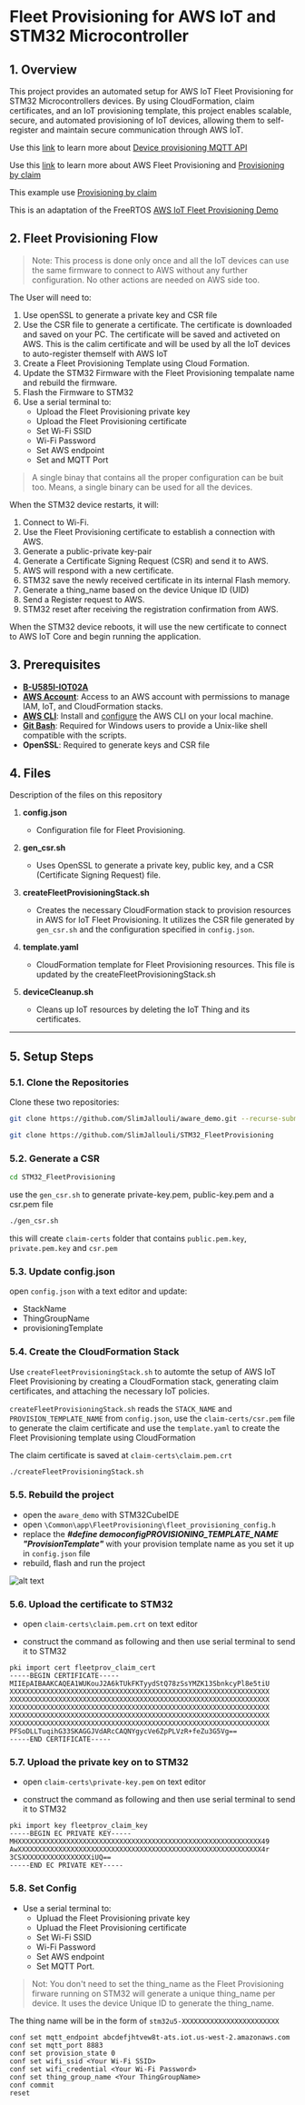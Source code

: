 
# Fleet Provisioning for AWS IoT and STM32 Microcontroller

## 1. Overview
This project provides an automated setup for AWS IoT Fleet Provisioning for STM32 Microcontrollers devices. By using CloudFormation, claim certificates, and an IoT provisioning template, this project enables scalable, secure, and automated provisioning of IoT devices, allowing them to self-register and maintain secure communication through AWS IoT.

Use this [link]((https://docs.aws.amazon.com/iot/latest/developerguide/fleet-provision-api.html)) to learn more about [Device provisioning MQTT API
](https://docs.aws.amazon.com/iot/latest/developerguide/fleet-provision-api.html)

Use this [link](https://docs.aws.amazon.com/iot/latest/developerguide/provision-wo-cert.html) to learn more about AWS Fleet Provisioning and [Provisioning by claim](https://docs.aws.amazon.com/iot/latest/developerguide/provision-wo-cert.html#claim-based)

This example use [Provisioning by claim](https://docs.aws.amazon.com/iot/latest/developerguide/provision-wo-cert.html#claim-based)

This is an adaptation of the FreeRTOS [AWS IoT Fleet Provisioning Demo
](https://www.freertos.org/Documentation/03-Libraries/04-AWS-libraries/06-AWS-IoT-Fleet-Provisioning/03-Fleet-provisioning-demo)

## 2. Fleet Provisioning Flow
>Note: This process is done only once and all the IoT devices can use the same firmware to connect to AWS without any further configuration. No other actions are needed on AWS side too.

The User will need to:
1. Use openSSL to generate a private key and CSR file
2. Use the CSR file to generate a certificate. The certificate is downloaded and saved on your PC. The certificate will be saved and activeted on AWS. This is the calim certificate and will be used by all the IoT devices to auto-register themself with AWS IoT
3. Create a Fleet Provisioning Template using Cloud Formation.
4. Update the STM32 Firmware with the Fleet Provisioning tempalate name and rebuild the firmware.
5. Flash the Firmware to STM32
6. Use a serial terminal to:
   * Upload the Fleet Provisioning private key
   * Upload the Fleet Provisioning certificate
   * Set Wi-Fi SSID
   * Wi-Fi Password
   * Set AWS endpoint
   * Set and MQTT Port

>A single binay that contains all the proper configuration can be buit too. Means, a single binary can be used for all the devices.

When the STM32 device restarts, it will:
1. Connect to Wi-Fi.
2. Use the Fleet Provisioning certificate to establish a connection with AWS.
3. Generate a public-private key-pair
4. Generate a Certificate Signing Request (CSR) and send it to AWS.
5. AWS will respond with a new certificate.
6. STM32 save the newly received certificate in its internal Flash memory.
7. Generate a thing_name based on the device Unique ID (UID)
8. Send a Register request to AWS.
9. STM32 reset after receiving the registration confirmation from AWS.

When the STM32 device reboots, it will use the new certificate to connect to AWS IoT Core and begin running the application.

## 3. Prerequisites
- **[B-U585I-IOT02A](https://www.st.com/en/evaluation-tools/b-u585i-iot02a.html)**
- **[AWS Account](https://aws.amazon.com/)**: Access to an AWS account with permissions to manage IAM, IoT, and CloudFormation stacks.
- **[AWS CLI](https://docs.aws.amazon.com/cli/latest/userguide/getting-started-install.html)**: Install and [configure](https://docs.aws.amazon.com/cli/latest/userguide/getting-started-quickstart.html) the AWS CLI on your local machine.
- **[Git Bash](https://git-scm.com/downloads)**: Required for Windows users to provide a Unix-like shell compatible with the scripts.
- **OpenSSL**: Required to generate keys and CSR file

## 4. Files
Description of the files on this repository
1. **config.json**
   - Configuration file for Fleet Provisioning.

2. **gen_csr.sh**
   - Uses OpenSSL to generate a private key, public key, and a CSR (Certificate Signing Request) file.

3. **createFleetProvisioningStack.sh**
   - Creates the necessary CloudFormation stack to provision resources in AWS for IoT Fleet Provisioning. It utilizes the CSR file generated by `gen_csr.sh` and the configuration specified in `config.json`.

5. **template.yaml**
   - CloudFormation template for Fleet Provisioning resources. This file is updated by the createFleetProvisioningStack.sh

6. **deviceCleanup.sh**
   - Cleans up IoT resources by deleting the IoT Thing and its certificates.

---

## 5. Setup Steps

### 5.1. Clone the Repositories
Clone these two repositories:

```bash
git clone https://github.com/SlimJallouli/aware_demo.git --recurse-submodules
```
```bash
git clone https://github.com/SlimJallouli/STM32_FleetProvisioning
```

### 5.2. Generate a CSR
```bash
cd STM32_FleetProvisioning
```

use the `gen_csr.sh` to generate private-key.pem,  public-key.pem and a csr.pem file

```bash
./gen_csr.sh
```

this will create `claim-certs` folder that contains `public.pem.key`, `private.pem.key` and `csr.pem`

### 5.3. Update config.json
open `config.json` with a text editor and update:
- StackName
- ThingGroupName
- provisioningTemplate

### 5.4. Create the CloudFormation Stack
Use `createFleetProvisioningStack.sh` to automte the setup of AWS IoT Fleet Provisioning by creating a CloudFormation stack, generating claim certificates, and attaching the necessary IoT policies.

`createFleetProvisioningStack.sh` reads the `STACK_NAME` and `PROVISION_TEMPLATE_NAME` from `config.json`, use the `claim-certs/csr.pem` file to generate the claim certificate and use the `template.yaml` to create the Fleet Provisioning template using CloudFormation

The claim certificate is saved at `claim-certs\claim.pem.crt`

```bash
./createFleetProvisioningStack.sh
```
### 5.5. Rebuild the project
- open the `aware_demo` with STM32CubeIDE
- open `\Common\app\FleetProvisioning\fleet_provisioning_config.h` 
- replace the ***#define democonfigPROVISIONING_TEMPLATE_NAME "ProvisionTemplate"*** with your provision template name as you set it up in `config.json` file
- rebuild, flash and run the project

![alt text](<Screenshot 2025-02-05 093504.png>)

### 5.6. Upload the certificate to STM32 
- open `claim-certs\claim.pem.crt` on text editor

- construct the command as following and then use serial terminal to send it to STM32
```
pki import cert fleetprov_claim_cert
-----BEGIN CERTIFICATE-----
MIIEpAIBAAKCAQEA1WUKouJ2A6kTUkFKTyydStQ78zSsYMZK13SbnkcyPl8e5tiU
XXXXXXXXXXXXXXXXXXXXXXXXXXXXXXXXXXXXXXXXXXXXXXXXXXXXXXXXXXXXXXXX
XXXXXXXXXXXXXXXXXXXXXXXXXXXXXXXXXXXXXXXXXXXXXXXXXXXXXXXXXXXXXXXX
XXXXXXXXXXXXXXXXXXXXXXXXXXXXXXXXXXXXXXXXXXXXXXXXXXXXXXXXXXXXXXXX
XXXXXXXXXXXXXXXXXXXXXXXXXXXXXXXXXXXXXXXXXXXXXXXXXXXXXXXXXXXXXXXX
XXXXXXXXXXXXXXXXXXXXXXXXXXXXXXXXXXXXXXXXXXXXXXXXXXXXXXXXXXXXXXXX
PFSoDLLTuqihG33SKAGGJVdARcCAQNYgycVe6ZpPLVzR+feZu3G5Vg==
-----END CERTIFICATE-----
```
### 5.7. Upload the private key on to STM32
- open `claim-certs\private-key.pem` on text editor

- construct the command as following and then use serial terminal to send it to STM32
```
pki import key fleetprov_claim_key
-----BEGIN EC PRIVATE KEY-----
MHXXXXXXXXXXXXXXXXXXXXXXXXXXXXXXXXXXXXXXXXXXXXXXXXXXXXXXXXXXXX49
AwXXXXXXXXXXXXXXXXXXXXXXXXXXXXXXXXXXXXXXXXXXXXXXXXXXXXXXXXXXXX4r
3CSXXXXXXXXXXXXXXXXXiUQ==
-----END EC PRIVATE KEY-----
```
### 5.8. Set Config
- Use a serial terminal to:
   * Upluad the Fleet Provisioning private key
   * Upluad the Fleet Provisioning certificate
   * Set Wi-Fi SSID
   * Wi-Fi Password
   * Set AWS endpoint
   * Set MQTT Port.

>Not: You don't need to set the thing_name as the Fleet Provisioning firware running on STM32 will generate a unique thing_name per device. It uses the device Unique ID to generate the thing_name.

The thing name will be in the form of `stm32u5-XXXXXXXXXXXXXXXXXXXXXXXX`

```
conf set mqtt_endpoint abcdefjhtvew8t-ats.iot.us-west-2.amazonaws.com 
conf set mqtt_port 8883
conf set provision_state 0
conf set wifi_ssid <Your Wi-Fi SSID>
conf set wifi_credential <Your Wi-Fi Password>
conf set thing_group_name <Your ThingGroupName>
conf commit
reset
```
